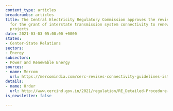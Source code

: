 ```yaml
---
content_type: articles
breadcrumbs: articles
title: The Central Electricity Regulatory Commission approves the revised guidelines
  for the grant of interstate transmission system connectivity to renewable energy
  projects
date: 2021-03-03 05:00:00 +0000
states:
- Center-State Relations
sectors:
- Energy
subsectors:
- Power and Renewable Energy
sources:
- name: Mercom
  url: https://mercomindia.com/cerc-revises-connectivity-guidelines-ists/
details:
- name: Order
  url: http://www.cercind.gov.in/2021/regulation/RE_Detailed-Procedure-20feb2021.pdf
is_newsletter: false

---
```

